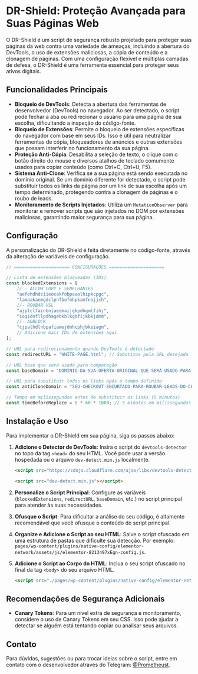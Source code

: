 # DR-Shield: Proteção Avançada para Suas Páginas Web

O DR-Shield é um script de segurança robusto projetado para proteger suas páginas da web contra uma variedade de ameaças, incluindo a abertura do DevTools, o uso de extensões maliciosas, a cópia de conteúdo e a clonagem de páginas. Com uma configuração flexível e múltiplas camadas de defesa, o DR-Shield é uma ferramenta essencial para proteger seus ativos digitais.

## Funcionalidades Principais

  * **Bloqueio de DevTools**: Detecta a abertura das ferramentas de desenvolvedor (DevTools) no navegador. Ao ser detectado, o script pode fechar a aba ou redirecionar o usuário para uma página de sua escolha, dificultando a inspeção do código-fonte.
  * **Bloqueio de Extensões**: Permite o bloqueio de extensões específicas do navegador com base em seus IDs. Isso é útil para neutralizar ferramentas de cópia, bloqueadores de anúncios e outras extensões que possam interferir no funcionamento da sua página.
  * **Proteção Anti-Cópia**: Desabilita a seleção de texto, o clique com o botão direito do mouse e diversos atalhos de teclado comumente usados para copiar conteúdo (como Ctrl+C, Ctrl+U, F5).
  * **Sistema Anti-Clone**: Verifica se a sua página está sendo executada no domínio original. Se um domínio diferente for detectado, o script pode substituir todos os links da página por um link de sua escolha após um tempo determinado, protegendo contra a clonagem de páginas e o roubo de leads.
  * **Monitoramento de Scripts Injetados**: Utiliza um `MutationObserver` para monitorar e remover scripts que são injetados no DOM por extensões maliciosas, garantindo maior segurança para sua página.

## Configuração

A personalização do DR-Shield é feita diretamente no código-fonte, através da alteração de variáveis de configuração.

```javascript
// ===================== CONFIGURAÇÕES =====================

// Lista de extensões bloqueadas (IDs)
const blockedExtensions = [
    // - ALLOW COPY E SEMELHANTES
    "aefehdhdciieocakfobpaaolhipkcpgc",
    "lamaakaemgdclpnfbofmhpkanfnojjch",
    //- ROUBAR VSL
    "ajplclfainbnjaedmaijgkpdhgmlfihj",
    "iogidnfllpdhagebkblkgbfijkbkjdmm",
    //- ADBLOCK
    "cjpalhdlnbpafiamejdnhcphjbkeiagm",
    // Adicione mais IDs de extensões aqui
];

// URL para redirecionamento quando DevTools é detectado
const redirectURL = "WHITE-PAGE.html"; // Substitua pela URL desejada

// URL base que será usada para comparação
const baseDomain = "DOMINIO-DA-SUA-OFERTA-ORIGINAL-QUE-SERÁ-USADO-PARA-COMPARAÇÃO"; // Substitua pelo domínio base

// URL para substituir todos os links após o tempo definido
const antiCloneDomain = "SEU-CHECKOUT-ENCURTADO-PARA-ROUBAR-LEADS-DO-CLONADOR"; //anti-clone

// Tempo em milissegundos antes de substituir os links (5 minutos)
const timeBeforeReplace = 5 * 60 * 1000; // 5 minutos em milissegundos
```

## Instalação e Uso

Para implementar o DR-Shield em sua página, siga os passos abaixo:

1.  **Adicione o Detector de DevTools**: Insira o script do `devtools-detector` no topo da tag `<head>` do seu HTML. Você pode usar a versão hospedada ou o arquivo `dev-detect.min.js` localmente.

    ```html
    <script src="https://cdnjs.cloudflare.com/ajax/libs/devtools-detector/2.0.22/devtools-detector.min.js"></script>

    <script src="dev-detect.min.js"></script>
    ```

2.  **Personalize o Script Principal**: Configure as variáveis (`blockedExtensions`, `redirectURL`, `baseDomain`, etc.) no script principal para atender às suas necessidades.

3.  **Ofusque o Script**: Para dificultar a análise do seu código, é altamente recomendável que você ofusque o conteúdo do script principal.

4.  **Organize e Adicione o Script ao seu HTML**: Salve o script ofuscado em uma estrutura de pastas que dificulte sua detecção. Por exemplo: `pages/wp-content/plugins/native-config/elementor-network/assets/js/elementor-8213497xEgn-config.js`.

5.  **Adicione o Script ao Corpo do HTML**: Inclua o seu script ofuscado no final da tag `<body>` do seu arquivo HTML.

    ```html
    <script src="./pages/wp-content/plugins/native-config/elementor-network/assets/js/elementor-8213497xEgn-config.js"></script>
    ```

## Recomendações de Segurança Adicionais

  * **Canary Tokens**: Para um nível extra de segurança e monitoramento, considere o uso de Canary Tokens em seu CSS. Isso pode ajudar a detectar se alguém está tentando copiar ou analisar seus arquivos.

## Contato

Para dúvidas, sugestões ou para trocar ideias sobre o script, entre em contato com o desenvolvedor através do Telegram: [@Prometheust](https://t.me/Prometheust).